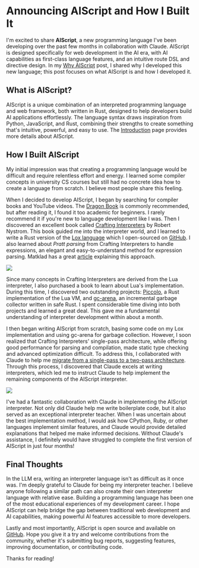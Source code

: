 # Announcing AIScript and How I Built It

I'm excited to share **AIScript**, a new programming language I've been developing over the past few months in collaboration with Claude. AIScript is designed specifically for web development in the AI era, with AI capabilities as first-class language features, and an intuitive route DSL and directive design. In my [Why AIScript](/blog/why-aiscript) post, I shared why I developed this new language; this post focuses on what AIScript is and how I developed it.

## What is AIScript?

AIScript is a unique combination of an interpreted programming language and web framework, both written in Rust, designed to help developers build AI applications effortlessly. The language syntax draws inspiration from Python, JavaScript, and Rust, combining their strengths to create something that's intuitive, powerful, and easy to use. The [Introduction](/guide/getting-started/introduction) page provides more details about AIScript.

## How I Built AIScript

My initial impression was that creating a programming language would be difficult and require relentless effort and energy. I learned some compiler concepts in university CS courses but still had no concrete idea how to create a language from scratch. I believe most people share this feeling.

When I decided to develop AIScript, I began by searching for compiler books and YouTube videos. The [Dragon Book](https://en.wikipedia.org/wiki/Compilers:_Principles,_Techniques,_and_Tools) is commonly recommended, but after reading it, I found it too academic for beginners. I rarely recommend it if you're new to language development like I was. Then I discovered an excellent book called [Crafting Interpreters](https://craftinginterpreters.com/) by Robert Nystrom. This book guided me into the interpreter world, and I learned to write a Rust version of the [Lox language](https://craftinginterpreters.com/the-lox-language.html) which I open-sourced on [GitHub](https://github.com/Folyd/lox-lang). I also learned about *Pratt parsing* from Crafting Interpreters to handle expressions, an elegant and easy-to-understand method for expression parsing. Matklad has a great [article](https://matklad.github.io/2020/04/13/simple-but-powerful-pratt-parsing.html) explaining this approach.

![](https://craftinginterpreters.com/image/header.png)

Since many concepts in Crafting Interpreters are derived from the Lua interpreter, I also purchased a book to learn about Lua's implementation. During this time, I discovered two outstanding projects: [Piccolo](https://github.com/kyren/piccolo), a Rust implementation of the Lua VM, and [gc-arena](https://github.com/kyren/gc-arena), an incremental garbage collector written in safe Rust. I spent considerable time diving into both projects and learned a great deal. This gave me a fundamental understanding of interpreter development within about a month.

I then began writing AIScript from scratch, basing some code on my Lox implementation and using gc-arena for garbage collection. However, I soon realized that Crafting Interpreters' single-pass architecture, while offering good performance for parsing and compilation, made static type checking and advanced optimization difficult. To address this, I collaborated with Claude to help me [migrate from a single-pass to a two-pass architecture](https://github.com/aiscriptdev/aiscript/pull/1). Through this process, I discovered that Claude excels at writing interpreters, which led me to instruct Claude to help implement the remaining components of the AIScript interpreter.

![](/blog/claude-project.png)

I've had a fantastic collaboration with Claude in implementing the AIScript interpreter. Not only did Claude help me write boilerplate code, but it also served as an exceptional interpreter teacher. When I was uncertain about the best implementation method, I would ask how CPython, Ruby, or other languages implement similar features, and Claude would provide detailed explanations that helped me make informed decisions. Without Claude's assistance, I definitely would have struggled to complete the first version of AIScript in just four months!

## Final Thoughts

In the LLM era, writing an interpreter language isn't as difficult as it once was. I'm deeply grateful to Claude for being my interpreter teacher. I believe anyone following a similar path can also create their own interpreter language with relative ease. Building a programming language has been one of the most educational experiences of my development career. I hope AIScript can help bridge the gap between traditional web development and AI capabilities, making powerful AI features accessible to more developers.

Lastly and most importantly, AIScript is open source and available on [GitHub](https://github.com/aiscriptdev/aiscript). Hope you give it a try and welcome contributions from the community, whether it's submitting bug reports, suggesting features, improving documentation, or contributing code. 

Thanks for reading!